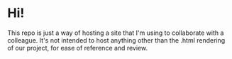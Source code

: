 # Hi!
This repo is just a way of hosting a site that I'm using to collaborate with a colleague. It's not intended to host anything other than the .html rendering of our project, for ease of reference and review.
